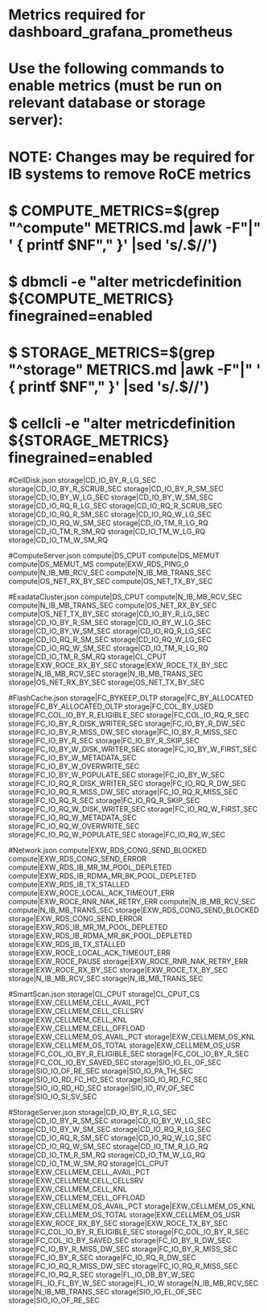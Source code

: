 # Metrics required for dashboard_grafana_prometheus
#
# Use the following commands to enable metrics (must be run on relevant database or storage server):
# NOTE: Changes may be required for IB systems to remove RoCE metrics
#
# $ COMPUTE_METRICS=$(grep "^compute" METRICS.md |awk -F"|" ' { printf $NF"," }' |sed 's/.$//')
# $ dbmcli -e "alter metricdefinition ${COMPUTE_METRICS} finegrained=enabled
#
# $ STORAGE_METRICS=$(grep "^storage" METRICS.md |awk -F"|" ' { printf $NF"," }' |sed 's/.$//')
# $ cellcli -e "alter metricdefinition ${STORAGE_METRICS} finegrained=enabled

#CellDisk.json
storage|CD_IO_BY_R_LG_SEC
storage|CD_IO_BY_R_SCRUB_SEC
storage|CD_IO_BY_R_SM_SEC
storage|CD_IO_BY_W_LG_SEC
storage|CD_IO_BY_W_SM_SEC
storage|CD_IO_RQ_R_LG_SEC
storage|CD_IO_RQ_R_SCRUB_SEC
storage|CD_IO_RQ_R_SM_SEC
storage|CD_IO_RQ_W_LG_SEC
storage|CD_IO_RQ_W_SM_SEC
storage|CD_IO_TM_R_LG_RQ
storage|CD_IO_TM_R_SM_RQ
storage|CD_IO_TM_W_LG_RQ
storage|CD_IO_TM_W_SM_RQ

#ComputeServer.json
compute|DS_CPUT
compute|DS_MEMUT
compute|DS_MEMUT_MS
compute|EXW_RDS_PING_0
compute|N_IB_MB_RCV_SEC
compute|N_IB_MB_TRANS_SEC
compute|OS_NET_RX_BY_SEC
compute|OS_NET_TX_BY_SEC

#ExadataCluster.json
compute|DS_CPUT
compute|N_IB_MB_RCV_SEC
compute|N_IB_MB_TRANS_SEC
compute|OS_NET_RX_BY_SEC
compute|OS_NET_TX_BY_SEC
storage|CD_IO_BY_R_LG_SEC
storage|CD_IO_BY_R_SM_SEC
storage|CD_IO_BY_W_LG_SEC
storage|CD_IO_BY_W_SM_SEC
storage|CD_IO_RQ_R_LG_SEC
storage|CD_IO_RQ_R_SM_SEC
storage|CD_IO_RQ_W_LG_SEC
storage|CD_IO_RQ_W_SM_SEC
storage|CD_IO_TM_R_LG_RQ
storage|CD_IO_TM_R_SM_RQ
storage|CL_CPUT
storage|EXW_ROCE_RX_BY_SEC
storage|EXW_ROCE_TX_BY_SEC
storage|N_IB_MB_RCV_SEC
storage|N_IB_MB_TRANS_SEC
storage|OS_NET_RX_BY_SEC
storage|OS_NET_TX_BY_SEC

#FlashCache.json
storage|FC_BYKEEP_OLTP
storage|FC_BY_ALLOCATED
storage|FC_BY_ALLOCATED_OLTP
storage|FC_COL_BY_USED
storage|FC_COL_IO_BY_R_ELIGIBLE_SEC
storage|FC_COL_IO_RQ_R_SEC
storage|FC_IO_BY_R_DISK_WRITER_SEC
storage|FC_IO_BY_R_DW_SEC
storage|FC_IO_BY_R_MISS_DW_SEC
storage|FC_IO_BY_R_MISS_SEC
storage|FC_IO_BY_R_SEC
storage|FC_IO_BY_R_SKIP_SEC
storage|FC_IO_BY_W_DISK_WRITER_SEC
storage|FC_IO_BY_W_FIRST_SEC
storage|FC_IO_BY_W_METADATA_SEC
storage|FC_IO_BY_W_OVERWRITE_SEC
storage|FC_IO_BY_W_POPULATE_SEC
storage|FC_IO_BY_W_SEC
storage|FC_IO_RQ_R_DISK_WRITER_SEC
storage|FC_IO_RQ_R_DW_SEC
storage|FC_IO_RQ_R_MISS_DW_SEC
storage|FC_IO_RQ_R_MISS_SEC
storage|FC_IO_RQ_R_SEC
storage|FC_IO_RQ_R_SKIP_SEC
storage|FC_IO_RQ_W_DISK_WRITER_SEC
storage|FC_IO_RQ_W_FIRST_SEC
storage|FC_IO_RQ_W_METADATA_SEC
storage|FC_IO_RQ_W_OVERWRITE_SEC
storage|FC_IO_RQ_W_POPULATE_SEC
storage|FC_IO_RQ_W_SEC

#Network.json
compute|EXW_RDS_CONG_SEND_BLOCKED
compute|EXW_RDS_CONG_SEND_ERROR
compute|EXW_RDS_IB_MR_1M_POOL_DEPLETED
compute|EXW_RDS_IB_RDMA_MR_8K_POOL_DEPLETED
compute|EXW_RDS_IB_TX_STALLED
compute|EXW_ROCE_LOCAL_ACK_TIMEOUT_ERR
compute|EXW_ROCE_RNR_NAK_RETRY_ERR
compute|N_IB_MB_RCV_SEC
compute|N_IB_MB_TRANS_SEC
storage|EXW_RDS_CONG_SEND_BLOCKED
storage|EXW_RDS_CONG_SEND_ERROR
storage|EXW_RDS_IB_MR_1M_POOL_DEPLETED
storage|EXW_RDS_IB_RDMA_MR_8K_POOL_DEPLETED
storage|EXW_RDS_IB_TX_STALLED
storage|EXW_ROCE_LOCAL_ACK_TIMEOUT_ERR
storage|EXW_ROCE_PAUSE
storage|EXW_ROCE_RNR_NAK_RETRY_ERR
storage|EXW_ROCE_RX_BY_SEC
storage|EXW_ROCE_TX_BY_SEC
storage|N_IB_MB_RCV_SEC
storage|N_IB_MB_TRANS_SEC

#SmartScan.json
storage|CL_CPUT
storage|CL_CPUT_CS
storage|EXW_CELLMEM_CELL_AVAIL_PCT
storage|EXW_CELLMEM_CELL_CELLSRV
storage|EXW_CELLMEM_CELL_KNL
storage|EXW_CELLMEM_CELL_OFFLOAD
storage|EXW_CELLMEM_OS_AVAIL_PCT
storage|EXW_CELLMEM_OS_KNL
storage|EXW_CELLMEM_OS_TOTAL
storage|EXW_CELLMEM_OS_USR
storage|FC_COL_IO_BY_R_ELIGIBLE_SEC
storage|FC_COL_IO_BY_R_SEC
storage|FC_COL_IO_BY_SAVED_SEC
storage|SIO_IO_EL_OF_SEC
storage|SIO_IO_OF_RE_SEC
storage|SIO_IO_PA_TH_SEC
storage|SIO_IO_RD_FC_HD_SEC
storage|SIO_IO_RD_FC_SEC
storage|SIO_IO_RD_HD_SEC
storage|SIO_IO_RV_OF_SEC
storage|SIO_IO_SI_SV_SEC

#StorageServer.json
storage|CD_IO_BY_R_LG_SEC
storage|CD_IO_BY_R_SM_SEC
storage|CD_IO_BY_W_LG_SEC
storage|CD_IO_BY_W_SM_SEC
storage|CD_IO_RQ_R_LG_SEC
storage|CD_IO_RQ_R_SM_SEC
storage|CD_IO_RQ_W_LG_SEC
storage|CD_IO_RQ_W_SM_SEC
storage|CD_IO_TM_R_LG_RQ
storage|CD_IO_TM_R_SM_RQ
storage|CD_IO_TM_W_LG_RQ
storage|CD_IO_TM_W_SM_RQ
storage|CL_CPUT
storage|EXW_CELLMEM_CELL_AVAIL_PCT
storage|EXW_CELLMEM_CELL_CELLSRV
storage|EXW_CELLMEM_CELL_KNL
storage|EXW_CELLMEM_CELL_OFFLOAD
storage|EXW_CELLMEM_OS_AVAIL_PCT
storage|EXW_CELLMEM_OS_KNL
storage|EXW_CELLMEM_OS_TOTAL
storage|EXW_CELLMEM_OS_USR
storage|EXW_ROCE_RX_BY_SEC
storage|EXW_ROCE_TX_BY_SEC
storage|FC_COL_IO_BY_R_ELIGIBLE_SEC
storage|FC_COL_IO_BY_R_SEC
storage|FC_COL_IO_BY_SAVED_SEC
storage|FC_IO_BY_R_DW_SEC
storage|FC_IO_BY_R_MISS_DW_SEC
storage|FC_IO_BY_R_MISS_SEC
storage|FC_IO_BY_R_SEC
storage|FC_IO_RQ_R_DW_SEC
storage|FC_IO_RQ_R_MISS_DW_SEC
storage|FC_IO_RQ_R_MISS_SEC
storage|FC_IO_RQ_R_SEC
storage|FL_IO_DB_BY_W_SEC
storage|FL_IO_FL_BY_W_SEC
storage|FL_IO_W
storage|N_IB_MB_RCV_SEC
storage|N_IB_MB_TRANS_SEC
storage|SIO_IO_EL_OF_SEC
storage|SIO_IO_OF_RE_SEC